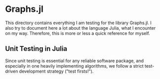 # Graphs.jl

This directory contains everything I am testing for the library Graphs.jl. I also try to document here a lot about the language Julia, what I encounter on my way. Therefore, this is more or less a quick reference for myself.

## Unit Testing in Julia

Since unit testing is essential for any reliable software package, and especially in one heavily implementing algorithms, we follow a strict test-driven development strategy ("test firsts!").

